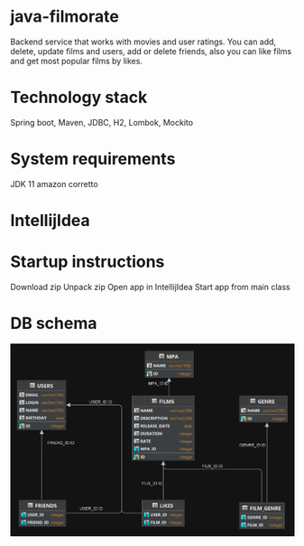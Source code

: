 # java-filmorate
Backend service that works with movies and user ratings. You can add, delete, update films and users,
add or delete friends, also you can like films and get most popular films by likes.

# Technology stack
Spring boot, Maven, JDBC, H2, Lombok, Mockito

# System requirements
JDK 11 amazon corretto
# IntellijIdea

# Startup instructions
Download zip
Unpack zip
Open app in IntellijIdea
Start app from main class

# DB schema
![Schema DB](src/main/resources/schema.png)
